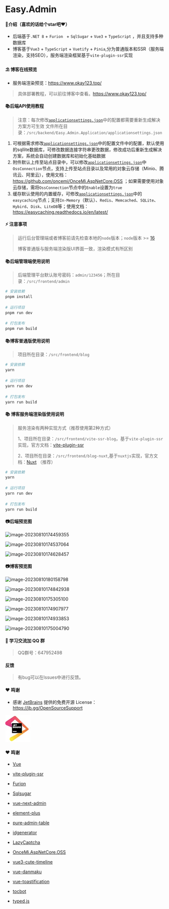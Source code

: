 # Easy.Admin
####  🌈介绍（喜欢的话给个star吧❤️）

- 后端基于`.NET 8` + `Furion ` + `SqlSugar` + `Vue3` + `TypeScript` ，并且支持多种数据库
- 博客基于`Vue3` + `TypeScript` + `Vuetify` + `Pinia`,分为普通版本和SSR（服务端渲染，支持SEO），服务端渲染框架基于`vite-plugin-ssr`实现

####  ⛱️ 博客在线预览

- 服务端渲染预览：<https://www.okay123.top/>
> 具体部署教程，可以前往博客中查看。<https://www.okay123.top/>


####  📚后端API使用教程

> 注意：每次修改[`applicationsettings.json`](https://gitee.com/miss_you/easy-admin/blob/master/src/backend/Easy.Admin.Application/applicationsettings.json)中的配置都需要重新生成解决方案方可生效
> 文件所在目录：`/src/backend/Easy.Admin.Application/applicationsettings.json`

1. 可根据需求修改[`applicationsettings.json`](https://gitee.com/miss_you/easy-admin/blob/master/src/backend/Easy.Admin.Application/applicationsettings.json)中的配置文件中的配置，默认使用的sqllite数据库，可修改数据连接字符串更改数据，修改成功后重新生成解决方案，系统会自动创建数据库和初始化基础数据
2. 附件默认上传至站点目录中，可以修改[`applicationsettings.json`](https://gitee.com/miss_you/easy-admin/blob/master/src/backend/Easy.Admin.Application/applicationsettings.json)中`OssConnection`节点，支持上传至站点目录以及常用的对象云存储（Minio、腾讯云、阿里云），使用文档：<https://github.com/oncemi/OnceMi.AspNetCore.OSS> ；如果需要使用对象云存储，需将`OssConnection`节点中的`Enable`设置为`true`
3. 缓存默认使用的内置缓存，可修改[`applicationsettings.json`](https://gitee.com/miss_you/easy-admin/blob/master/src/backend/Easy.Admin.Application/applicationsettings.json)中的`easycaching`节点；支持`In-Memory`（默认）、`Redis`、`Memcached`、`SQLite`、`Hybird`、`Disk`、`LiteDB`等；使用文档：<https://easycaching.readthedocs.io/en/latest/>

#### ⚡ 注意事项

> 运行后台管理端或者博客前请先检查本地的`node`版本；`node`版本 >= [16](https://nodejs.cn/) 
>
> 博客普通版与服务端渲染版UI界面一致，渲染模式有所区别

#### 📚后端管理端使用说明

> 后端管理平台默认账号密码：`admin/123456`；所在目录：`/src/frontend/admin`

``` bash
# 安装依赖
pnpm install

# 运行项目
pnpm run dev

# 打包发布
pnpm run build
```

#### 📚博客普通版使用说明

> 项目所在目录：`/src/frontend/blog`

```bash
# 安装依赖
yarn

# 运行项目
yarn run dev

# 打包发布
yarn run build
```

#### 📚 博客服务端渲染版使用说明

> 服务渲染有两种实现方式（推荐使用第2种方式）
>
> 1、项目所在目录：`/src/frontend/vite-ssr-blog`，基于`vite-plugin-ssr`实现，官方文档：[vite-plugin-ssr](https://cn.vite-plugin-ssr.com/)
>
> 2、项目所在目录：`/src/frontend/blog-nuxt`,基于`nuxtjs`实现，官方文档：[Nuxt](https://nuxt.com/) （推荐）

```bash
# 安装依赖
yarn

# 运行项目
yarn run dev

# 打包发布
yarn run build
```

#### 📷后端预览图

![image-20230810174459355](https://gitee.com/miss_you/static/raw/master/images/image-20230810174459355.png)

![image-20230810174537064](https://gitee.com/miss_you/static/raw/master/images/image-20230810174537064.png)

![image-20230810174628457](https://gitee.com/miss_you/static/raw/master/images/image-20230810174628457.png)

#### 📷博客预览图

![image-20230810180158798](https://gitee.com/miss_you/static/raw/master/images/image-20230810175841435.png)

![image-20230810174842938](https://gitee.com/miss_you/static/raw/master/images/image-20230810174842938.png)

![image-20230810175305100](https://gitee.com/miss_you/static/raw/master/images/image-20230810175245836.png)

![image-20230810174907977](https://gitee.com/miss_you/static/raw/master/images/image-20230810174907977.png)

![image-20230810174933853](https://gitee.com/miss_you/static/raw/master/images/image-20230810174933853.png)

![image-20230810175004790](https://gitee.com/miss_you/static/raw/master/images/image-20230810175004790.png)

#### 🎉 学习交流加 QQ 群
> QQ群号：647952498 

#### 反馈
> 有bug可以在Issues中进行反馈。

#### ❤️ 鸣谢
- 感谢 [JetBrains](https://jb.gg/OpenSourceSupport) 提供的免费开源 License：https://jb.gg/OpenSourceSupport

![JetBrains](src/frontend/image.png)
#### ❤️ 鸣谢

- [Vue](https://cn.vuejs.org/)

- [vite-plugin-ssr](https://cn.vite-plugin-ssr.com/)

- [Furion](http://furion.baiqian.ltd/)

- [Sqlsugar](https://www.donet5.com/)

- [vue-next-admin](https://gitee.com/lyt-top/vue-next-admin)
- [element-plus](https://element-plus.gitee.io/zh-CN/)

- [pure-admin-table](https://gitee.com/yiming_chang/pure-admin-table)

- [idgenerator](https://gitee.com/yitter/idgenerator)

- [LazyCaptcha](https://gitee.com/pojianbing/lazy-captcha)
- [OnceMi.AspNetCore.OSS](https://gitee.com/oncemi/oncemi_aspnetcore_oss)
- [vue3-cute-timeline](https://github.com/xiaojieajie/vue3-cute-timeline)
- [vue-danmaku](https://github.com/hellodigua/vue-danmaku)
- [vue-toastification](https://github.com/Maronato/vue-toastification)
- [tocbot](https://github.com/tscanlin/tocbot)
- [typed.js](https://github.com/mattboldt/typed.js)
